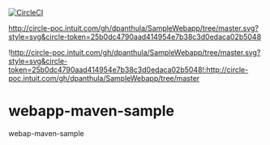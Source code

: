 
[![CircleCI](http://circle-poc.intuit.com/gh/dpanthula/SampleWebapp/tree/master.svg?style=svg&circle-token=25b0dc4790aad414954e7b38c3d0edaca02b5048)](http://circle-poc.intuit.com/gh/dpanthula/SampleWebapp/tree/master)

http://circle-poc.intuit.com/gh/dpanthula/SampleWebapp/tree/master.svg?style=svg&circle-token=25b0dc4790aad414954e7b38c3d0edaca02b5048

!http://circle-poc.intuit.com/gh/dpanthula/SampleWebapp/tree/master.svg?style=svg&circle-token=25b0dc4790aad414954e7b38c3d0edaca02b5048!:http://circle-poc.intuit.com/gh/dpanthula/SampleWebapp/tree/master

webapp-maven-sample
===================

webap-maven-sample
